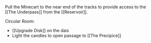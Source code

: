 Pull the Minecart to the near end of the tracks to provide access to the [[The Underpass]] from the [[Reservoir]].

Circular Room:
- [[Upgrade Disk]] on the dais
- Light the candles to open passage to [[The Precipice]]